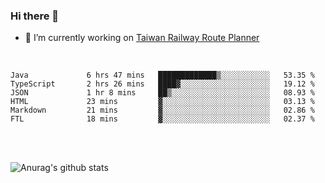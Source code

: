 ### Hi there 👋

- 🔭 I’m currently working on [Taiwan Railway Route Planner](https://github.com/Taiwan-Railway-Route-Planner)

<br/>

<!--START_SECTION:waka-->

```text
Java             6 hrs 47 mins   █████████████▒░░░░░░░░░░░   53.35 %
TypeScript       2 hrs 26 mins   ████▓░░░░░░░░░░░░░░░░░░░░   19.12 %
JSON             1 hr 8 mins     ██▒░░░░░░░░░░░░░░░░░░░░░░   08.93 %
HTML             23 mins         ▓░░░░░░░░░░░░░░░░░░░░░░░░   03.13 %
Markdown         21 mins         ▓░░░░░░░░░░░░░░░░░░░░░░░░   02.86 %
FTL              18 mins         ▓░░░░░░░░░░░░░░░░░░░░░░░░   02.37 %
```

<!--END_SECTION:waka-->

<br/>
<br/>

![Anurag's github stats](https://github-readme-stats.vercel.app/api?username=DepickereSven&show_icons=true&theme=tokyonight)



<!--
**DepickereSven/DepickereSven** is a ✨ _special_ ✨ repository because its `README.md` (this file) appears on your GitHub profile.

Here are some ideas to get you started:

- 🔭 I’m currently working on ...
- 🌱 I’m currently learning ...
- 👯 I’m looking to collaborate on ...
- 🤔 I’m looking for help with ...
- 💬 Ask me about ...
- 📫 How to reach me: ...
- 😄 Pronouns: ...
- ⚡ Fun fact: ...
-->
